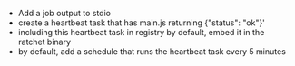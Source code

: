  - Add a job output to stdio
 - create a heartbeat task that has main.js returning {"status": "ok"}'
 - including this heartbeat task in registry by default, embed it in the ratchet binary
 - by default, add a schedule that runs the heartbeat task every 5 minutes

